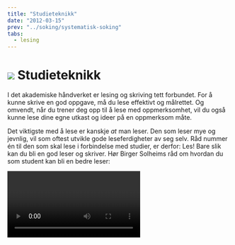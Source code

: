 ```yaml
---
title: "Studieteknikk"
date: "2012-03-15"
prev: "../soking/systematisk-soking"
tabs:
  - lesing
---
```


# ![](/images/illustrasjoner_lesing_500x450.png) Studieteknikk

I det akademiske håndverket er lesing og skriving tett forbundet. For å kunne skrive en god oppgave, må du lese effektivt og målrettet. Og omvendt, når du trener deg opp til å lese med oppmerksomhet, vil du også kunne lese dine egne utkast og ideer på en oppmerksom måte. 

Det viktigste med å lese er kanskje _at_ man leser. Den som leser mye og jevnlig, vil som oftest utvikle gode leseferdigheter av seg selv. Råd nummer én til den som skal lese i forbindelse med studier, er derfor: Les! Bare slik kan du bli en god leser og skriver. Hør Birger Solheims råd om hvordan du som student kan bli en bedre leser: 

<Video id="JchpFI50UDk" />


Akademisk virksomhet er et spørsmål om innsats, etterligning og gode strategier. I denne delen får du noen enkle råd om hvordan du kan gå fram når du studerer og hva du kan eller bør tenke på. Du kan plukke og samle det du vil av disse rådene – ikke alle råd passer for alle. Ordet «lese» henger ordhistorisk sammen med ord som betyr nettopp «å plukke og samle». Latin _lego_ betyr både «jeg plukker», «jeg samler» og «jeg leser».

God lesing!
